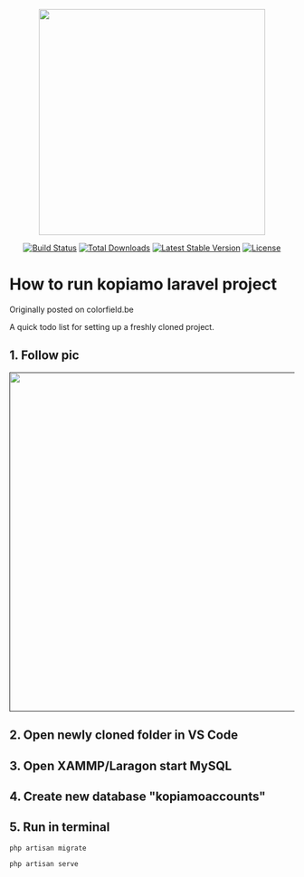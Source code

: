 <p align="center"><a href="https://laravel.com" target="_blank"><img src="https://raw.githubusercontent.com/laravel/art/master/logo-lockup/5%20SVG/2%20CMYK/1%20Full%20Color/laravel-logolockup-cmyk-red.svg" width="400"></a></p>

<p align="center">
<a href="https://travis-ci.org/laravel/framework"><img src="https://travis-ci.org/laravel/framework.svg" alt="Build Status"></a>
<a href="https://packagist.org/packages/laravel/framework"><img src="https://img.shields.io/packagist/dt/laravel/framework" alt="Total Downloads"></a>
<a href="https://packagist.org/packages/laravel/framework"><img src="https://img.shields.io/packagist/v/laravel/framework" alt="Latest Stable Version"></a>
<a href="https://packagist.org/packages/laravel/framework"><img src="https://img.shields.io/packagist/l/laravel/framework" alt="License"></a>
</p>

## 
# How to run kopiamo laravel project 

Originally posted on colorfield.be

A quick todo list for setting up a freshly cloned project.

## 1. Follow pic
<p><a href="" ><img src="https://cdn.discordapp.com/attachments/909655552278282263/915616758344331315/unknown.png" width="600"></a></p>

## 2. Open newly cloned folder in VS Code

## 3. Open XAMMP/Laragon start MySQL

## 4. Create new database "kopiamoaccounts"

## 5. Run in terminal
```
php artisan migrate
```

```
php artisan serve
```

